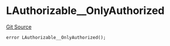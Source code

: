 # LAuthorizable__OnlyAuthorized
[Git Source](https://github.com/VaporFi/liquid-staking/blob/3b515db4cbed442e9d462b37141dae8e14c9c9d0/src/libraries/LAuthorizable.sol)


```solidity
error LAuthorizable__OnlyAuthorized();
```

